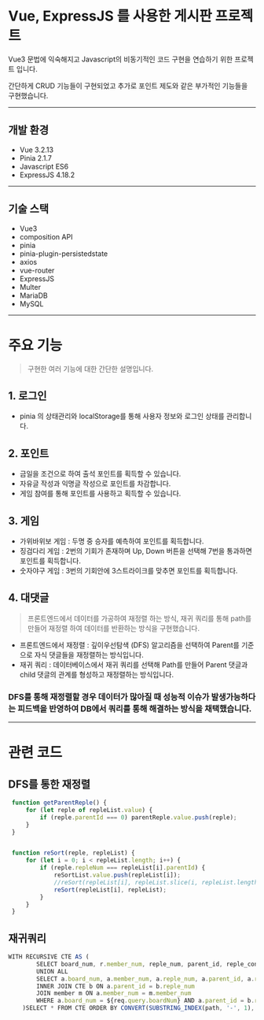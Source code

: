 # Vue, ExpressJS 를 사용한 게시판 프로젝트

Vue3 문법에 익숙해지고 Javascript의 비동기적인 코드 구현을 연습하기 위한 프로젝트 입니다.

간단하게 CRUD 기능들이 구현되었고 추가로 포인트 제도와 같은 부가적인 기능들을 구현했습니다.

---
## 개발 환경
* Vue 3.2.13
* Pinia 2.1.7
* Javascript ES6
* ExpressJS 4.18.2
---

## 기술 스택
* Vue3
* composition API
* pinia
* pinia-plugin-persistedstate
* axios
* vue-router
* ExpressJS
* Multer
* MariaDB
* MySQL
---

# 주요 기능
> 구현한 여러 기능에 대한 간단한 설명입니다.

## 1. 로그인
* pinia 의 상태관리와 localStorage를 통해 사용자 정보와 로그인 상태를 관리합니다.

## 2. 포인트
* 금일을 조건으로 하여 출석 포인트를 획득할 수 있습니다.
* 자유글 작성과 익명글 작성으로 포인트를 차감합니다.
* 게임 참여를 통해 포인트를 사용하고 획득할 수 있습니다.

## 3. 게임
* 가위바위보 게임 : 두명 중 승자를 예측하여 포인트를 획득합니다.
* 징검다리 게임 : 2번의 기회가 존재하며 Up, Down 버튼을 선택해 7번을 통과하면 포인트를 획득합니다.
* 숫자야구 게임 : 3번의 기회안에 3스트라이크를 맞추면 포인트를 획득합니다.

## 4. 대댓글
> 프론트엔드에서 데이터를 가공하여 재정렬 하는 방식, 재귀 쿼리를 통해 path를 만들어 재정렬 하여 데이터를 반환하는 방식을 구현했습니다.
* 프론트엔드에서 재정렬 : 깊이우선탐색 (DFS) 알고리즘을 선택하여 Parent를 기준으로 자식 댓글들을 재정렬하는 방식입니다.
* 재귀 쿼리 : 데이터베이스에서 재귀 쿼리를 선택해 Path를 만들어 Parent 댓글과 child 댓글의 관계를 형성하고 재정렬하는 방식입니다.
### DFS를 통해 재정렬할 경우 데이터가 많아질 때 성능적 이슈가 발생가능하다는 피드백을 반영하여 DB에서 쿼리를 통해 해결하는 방식을 채택했습니다.
---

# 관련 코드

## DFS를 통한 재정렬
```javascript
 function getParentReple() {
     for (let reple of repleList.value) {
         if (reple.parentId === 0) parentReple.value.push(reple);
     }
 }


 function reSort(reple, repleList) {
     for (let i = 0; i < repleList.length; i++) {
         if (reple.repleNum === repleList[i].parentId) {
             reSortList.value.push(repleList[i]);
             //reSort(repleList[i], repleList.slice(i, repleList.length));
             reSort(repleList[i], repleList);
         }
     }
 }
```

## 재귀쿼리
```javascript
WITH RECURSIVE CTE AS (
        SELECT board_num, r.member_num, reple_num, parent_id, reple_content, DATE_FORMAT(reple_regdate, '%Y-%m-%d') as reple_regdate, member_name, group_id, reple_depth, CONVERT(reple_num, char) AS path FROM reple r JOIN member m ON r.member_num = m.member_num WHERE parent_id = 0 AND board_num = ${req.query.boardNum}
        UNION ALL 
        SELECT a.board_num, a.member_num, a.reple_num, a.parent_id, a.reple_content, DATE_FORMAT(a.reple_regdate, '%Y-%m-%d') as reple_regdate, m.member_name, a.group_id, a.reple_depth, CONCAT(path, '-', a.reple_num) AS path FROM reple a
        INNER JOIN CTE b ON a.parent_id = b.reple_num
        JOIN member m ON a.member_num = m.member_num
        WHERE a.board_num = ${req.query.boardNum} AND a.parent_id = b.reple_num
    )SELECT * FROM CTE ORDER BY CONVERT(SUBSTRING_INDEX(path, '-', 1), int)ASC, path ASC
```

